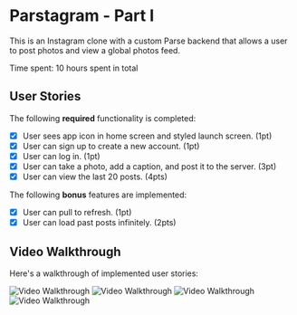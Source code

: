 # Parstagram - Part I

This is an Instagram clone with a custom Parse backend that allows a user to post photos and view a global photos feed.

Time spent: 10 hours spent in total

## User Stories

The following **required** functionality is completed:

- [x] User sees app icon in home screen and styled launch screen. (1pt)
- [x] User can sign up to create a new account. (1pt)
- [x] User can log in. (1pt)
- [x] User can take a photo, add a caption, and post it to the server. (3pt)
- [x] User can view the last 20 posts. (4pts)

The following **bonus** features are implemented:

- [x] User can pull to refresh. (1pt)
- [x] User can load past posts infinitely. (2pts)

## Video Walkthrough

Here's a walkthrough of implemented user stories:

<img src='http://g.recordit.co/1fogku175T.gif' title='Sign in' width='' alt='Video Walkthrough' />
<img src='http://g.recordit.co/zdU26n9E6a.gif' title='Post image from photo library' width='' alt='Video Walkthrough' />
<img src='http://g.recordit.co/mHqSzs75bm.gif' title='Post image from camera' width='' alt='Video Walkthrough' />
<img src='http://g.recordit.co/a9FLVGHb2Y.gif' title='Sign up' width='' alt='Video Walkthrough' />
